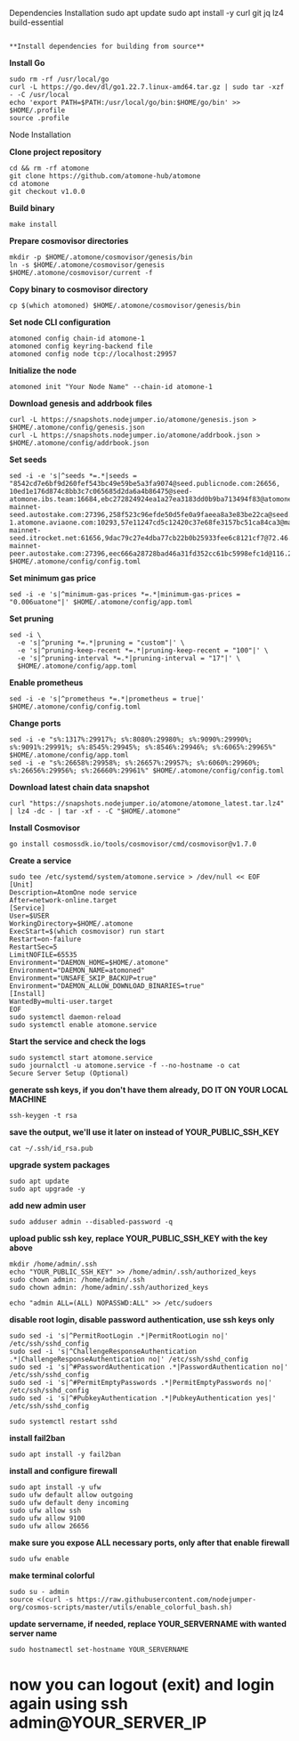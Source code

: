 Dependencies Installation
sudo apt update
sudo apt install -y curl git jq lz4 build-essential
```

**Install dependencies for building from source**
```

**Install Go**
```
sudo rm -rf /usr/local/go
curl -L https://go.dev/dl/go1.22.7.linux-amd64.tar.gz | sudo tar -xzf - -C /usr/local
echo 'export PATH=$PATH:/usr/local/go/bin:$HOME/go/bin' >> $HOME/.profile
source .profile
```

Node Installation

**Clone project repository**
```
cd && rm -rf atomone
git clone https://github.com/atomone-hub/atomone
cd atomone
git checkout v1.0.0
```

**Build binary**
```
make install
```

**Prepare cosmovisor directories**
```
mkdir -p $HOME/.atomone/cosmovisor/genesis/bin
ln -s $HOME/.atomone/cosmovisor/genesis $HOME/.atomone/cosmovisor/current -f
```

**Copy binary to cosmovisor directory**
```
cp $(which atomoned) $HOME/.atomone/cosmovisor/genesis/bin
```

**Set node CLI configuration**
```
atomoned config chain-id atomone-1
atomoned config keyring-backend file
atomoned config node tcp://localhost:29957
```
**Initialize the node**
```
atomoned init "Your Node Name" --chain-id atomone-1
```

**Download genesis and addrbook files**
```
curl -L https://snapshots.nodejumper.io/atomone/genesis.json > $HOME/.atomone/config/genesis.json
curl -L https://snapshots.nodejumper.io/atomone/addrbook.json > $HOME/.atomone/config/addrbook.json
```

**Set seeds**
```
sed -i -e 's|^seeds *=.*|seeds = "8542cd7e6bf9d260fef543bc49e59be5a3fa9074@seed.publicnode.com:26656, 10ed1e176d874c8bb3c7c065685d2da6a4b86475@seed-atomone.ibs.team:16684,ebc272824924ea1a27ea3183dd0b9ba713494f83@atomone-mainnet-seed.autostake.com:27396,258f523c96efde50d5fe0a9faeea8a3e83be22ca@seed.atomone-1.atomone.aviaone.com:10293,57e11247cd5c12420c37e68fe3157bc51ca84ca3@mainnet.seednode.citizenweb3.com:26756,f19d9e0f8d48119aa4cafde65de923ae2c29181a@atomone-mainnet-seed.itrocket.net:61656,9dac79c27e4dba77cb22b0b25933fee6c8121cf7@72.46.84.243:26656,ebc272824924ea1a27ea3183dd0b9ba713494f83@atomone-mainnet-peer.autostake.com:27396,eec666a28728bad46a31fd352cc61bc5998efc1d@116.202.156.139:26706,9524bac2c6be4d8b747e6b75d9b924000f9f6835@atomone.peer.stavr.tech:23456"|' $HOME/.atomone/config/config.toml
```

**Set minimum gas price**
```
sed -i -e 's|^minimum-gas-prices *=.*|minimum-gas-prices = "0.006uatone"|' $HOME/.atomone/config/app.toml
```

**Set pruning**
```
sed -i \
  -e 's|^pruning *=.*|pruning = "custom"|' \
  -e 's|^pruning-keep-recent *=.*|pruning-keep-recent = "100"|' \
  -e 's|^pruning-interval *=.*|pruning-interval = "17"|' \
  $HOME/.atomone/config/app.toml
```

**Enable prometheus**
```
sed -i -e 's|^prometheus *=.*|prometheus = true|' $HOME/.atomone/config/config.toml
```

**Change ports**
```
sed -i -e "s%:1317%:29917%; s%:8080%:29980%; s%:9090%:29990%; s%:9091%:29991%; s%:8545%:29945%; s%:8546%:29946%; s%:6065%:29965%" $HOME/.atomone/config/app.toml
sed -i -e "s%:26658%:29958%; s%:26657%:29957%; s%:6060%:29960%; s%:26656%:29956%; s%:26660%:29961%" $HOME/.atomone/config/config.toml
```

**Download latest chain data snapshot**
```
curl "https://snapshots.nodejumper.io/atomone/atomone_latest.tar.lz4" | lz4 -dc - | tar -xf - -C "$HOME/.atomone"
```

**Install Cosmovisor**
```
go install cosmossdk.io/tools/cosmovisor/cmd/cosmovisor@v1.7.0
```

**Create a service**
```
sudo tee /etc/systemd/system/atomone.service > /dev/null << EOF
[Unit]
Description=AtomOne node service
After=network-online.target
[Service]
User=$USER
WorkingDirectory=$HOME/.atomone
ExecStart=$(which cosmovisor) run start
Restart=on-failure
RestartSec=5
LimitNOFILE=65535
Environment="DAEMON_HOME=$HOME/.atomone"
Environment="DAEMON_NAME=atomoned"
Environment="UNSAFE_SKIP_BACKUP=true"
Environment="DAEMON_ALLOW_DOWNLOAD_BINARIES=true"
[Install]
WantedBy=multi-user.target
EOF
sudo systemctl daemon-reload
sudo systemctl enable atomone.service
```

**Start the service and check the logs**
```
sudo systemctl start atomone.service
sudo journalctl -u atomone.service -f --no-hostname -o cat
Secure Server Setup (Optional)
```

**generate ssh keys, if you don't have them already, DO IT ON YOUR LOCAL MACHINE**
```
ssh-keygen -t rsa
```

**save the output, we'll use it later on instead of YOUR_PUBLIC_SSH_KEY**
```
cat ~/.ssh/id_rsa.pub
```

**upgrade system packages**
```
sudo apt update
sudo apt upgrade -y
```

**add new admin user**
```
sudo adduser admin --disabled-password -q
```

**upload public ssh key, replace YOUR_PUBLIC_SSH_KEY with the key above**
```
mkdir /home/admin/.ssh
echo "YOUR_PUBLIC_SSH_KEY" >> /home/admin/.ssh/authorized_keys
sudo chown admin: /home/admin/.ssh
sudo chown admin: /home/admin/.ssh/authorized_keys

echo "admin ALL=(ALL) NOPASSWD:ALL" >> /etc/sudoers
```

**disable root login, disable password authentication, use ssh keys only**
```
sudo sed -i 's|^PermitRootLogin .*|PermitRootLogin no|' /etc/ssh/sshd_config
sudo sed -i 's|^ChallengeResponseAuthentication .*|ChallengeResponseAuthentication no|' /etc/ssh/sshd_config
sudo sed -i 's|^#PasswordAuthentication .*|PasswordAuthentication no|' /etc/ssh/sshd_config
sudo sed -i 's|^#PermitEmptyPasswords .*|PermitEmptyPasswords no|' /etc/ssh/sshd_config
sudo sed -i 's|^#PubkeyAuthentication .*|PubkeyAuthentication yes|' /etc/ssh/sshd_config

sudo systemctl restart sshd
```

**install fail2ban**
```
sudo apt install -y fail2ban
```

**install and configure firewall**
```
sudo apt install -y ufw
sudo ufw default allow outgoing
sudo ufw default deny incoming
sudo ufw allow ssh
sudo ufw allow 9100
sudo ufw allow 26656
```

**make sure you expose ALL necessary ports, only after that enable firewall**
```
sudo ufw enable
```

**make terminal colorful**
```
sudo su - admin
source <(curl -s https://raw.githubusercontent.com/nodejumper-org/cosmos-scripts/master/utils/enable_colorful_bash.sh)
```

**update servername, if needed, replace YOUR_SERVERNAME with wanted server name**
```
sudo hostnamectl set-hostname YOUR_SERVERNAME
```

# now you can logout (exit) and login again using ssh admin@YOUR_SERVER_IP
